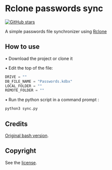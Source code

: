 # Rclone passwords sync

[![GitHub stars](https://img.shields.io/github/stars/LockBlock-dev/rclone-passwords-sync.svg)](https://github.com/LockBlock-dev/rclone-passwords-sync/stargazers)

A simple passwords file synchronizer using [Rclone](https://rclone.org/)

## How to use

• Download the project or clone it

• Edit the top of the file:

```python
DRIVE = ""
DB_FILE_NAME = "Passwords.kdbx"
LOCAL_FOLDER = ""
REMOTE_FOLDER = ""
```

• Run the python script in a command prompt :

```bash
python3 sync.py
```

## Credits

[Original bash version](https://gist.github.com/ZviBaratz/a4a51544c3d876543d37abfd0c6ee2a3#file-sync-passwords-sh).

## Copyright

See the [license](/LICENSE).
